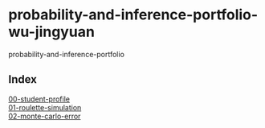 # probability-and-inference-portfolio-wu-jingyuan
probability-and-inference-portfolio

## Index
[00-student-profile](https://github.com/wuj44/probability-and-inference-portfolio-wu-jingyuan/blob/main/00-student-profile/writeup.Rmd)\
[01-roulette-simulation](https://github.com/wuj44/probability-and-inference-portfolio-wu-jingyuan/blob/main/01-roulette-simulation/writeup.Rmd)\
[02-monte-carlo-error](https://github.com/wuj44/probability-and-inference-portfolio-wu-jingyuan/blob/main/02-monte-carlo-error/writeup.Rmd)

